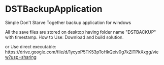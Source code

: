 # DSTBackupApplication
Simple Don't Starve Together backup application for windows

All the save files are stored on desktop having folder name "DSTBACKUP" with timestamp.
How to Use:
Download and build solution.

or
Use direct executable:
https://drive.google.com/file/d/1ycyoP5TK53pToHkQeiv0g7kZITPkXxgg/view?usp=sharing
